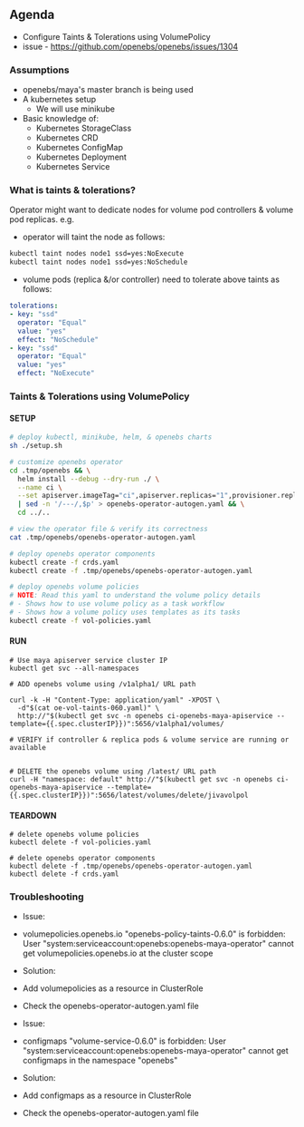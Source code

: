 ## Agenda
- Configure Taints & Tolerations using VolumePolicy
- issue - https://github.com/openebs/openebs/issues/1304

### Assumptions
- openebs/maya's master branch is being used
- A kubernetes setup
  - We will use minikube
- Basic knowledge of:
  - Kubernetes StorageClass
  - Kubernetes CRD
  - Kubernetes ConfigMap
  - Kubernetes Deployment
  - Kubernetes Service

### What is taints & tolerations?
Operator might want to dedicate nodes for volume pod controllers & volume pod replicas.
e.g.
- operator will taint the node as follows:
```bash
kubectl taint nodes node1 ssd=yes:NoExecute
kubectl taint nodes node1 ssd=yes:NoSchedule
```
- volume pods (replica &/or controller) need to tolerate above taints as follows:
```yaml
tolerations:
- key: "ssd"
  operator: "Equal"
  value: "yes"
  effect: "NoSchedule"
- key: "ssd"
  operator: "Equal"
  value: "yes"
  effect: "NoExecute"
```

### Taints & Tolerations using VolumePolicy

#### SETUP
```bash
# deploy kubectl, minikube, helm, & openebs charts
sh ./setup.sh

# customize openebs operator
cd .tmp/openebs && \
  helm install --debug --dry-run ./ \
  --name ci \
  --set apiserver.imageTag="ci",apiserver.replicas="1",provisioner.replicas="1" \
  | sed -n '/---/,$p' > openebs-operator-autogen.yaml && \
  cd ../..

# view the operator file & verify its correctness
cat .tmp/openebs/openebs-operator-autogen.yaml

# deploy openebs operator components
kubectl create -f crds.yaml
kubectl create -f .tmp/openebs/openebs-operator-autogen.yaml

# deploy openebs volume policies
# NOTE: Read this yaml to understand the volume policy details
# - Shows how to use volume policy as a task workflow
# - Shows how a volume policy uses templates as its tasks
kubectl create -f vol-policies.yaml
```

#### RUN
```
# Use maya apiserver service cluster IP
kubectl get svc --all-namespaces

# ADD openebs volume using /v1alpha1/ URL path

curl -k -H "Content-Type: application/yaml" -XPOST \
  -d"$(cat oe-vol-taints-060.yaml)" \
  http://"$(kubectl get svc -n openebs ci-openebs-maya-apiservice --template={{.spec.clusterIP}})":5656/v1alpha1/volumes/

# VERIFY if controller & replica pods & volume service are running or available


# DELETE the openebs volume using /latest/ URL path
curl -H "namespace: default" http://"$(kubectl get svc -n openebs ci-openebs-maya-apiservice --template={{.spec.clusterIP}})":5656/latest/volumes/delete/jivavolpol
```

#### TEARDOWN
```
# delete openebs volume policies
kubectl delete -f vol-policies.yaml

# delete openebs operator components
kubectl delete -f .tmp/openebs/openebs-operator-autogen.yaml
kubectl delete -f crds.yaml
```

### Troubleshooting

- Issue: 
 - volumepolicies.openebs.io "openebs-policy-taints-0.6.0" is forbidden: User "system:serviceaccount:openebs:openebs-maya-operator" cannot get volumepolicies.openebs.io at the cluster scope
- Solution: 
 - Add volumepolicies as a resource in ClusterRole
 - Check the openebs-operator-autogen.yaml file

- Issue:
 - configmaps "volume-service-0.6.0" is forbidden: User "system:serviceaccount:openebs:openebs-maya-operator" cannot get configmaps in the namespace "openebs"
- Solution:
 - Add configmaps as a resource in ClusterRole
 - Check the openebs-operator-autogen.yaml file
